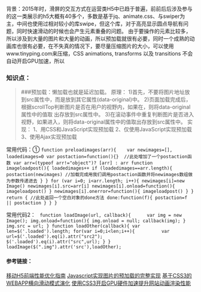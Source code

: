 背景：2015年时，滑屏的交互方式在运营类H5中已趋于普遍，前前后后涉及参与的这一类展示的h5大概有40多个，多数是基于jq、animate.css、与swiper为主，中间也使用过相对较小的库swipe，但这个库，对于高亮显示圆点导航有问题，同时快速滑动的时候也会产生元素重叠的问题。
由于要操作的元素比较多，所以涉及到大量的图片和大量的动画，所以预加载就很有必要，同时一个成熟的动画库也很有必要，在不失真的情况下，要尽量压缩图片的大小，可以使用www.tinyping.com来压缩，CSS animations, transforms 以及 transitions 不会自动开启GPU加速，所以

### 知识点：
> ###预加载：懒加载也就是延迟加载。
> 原理：
         1)首先，不要将图片地址放到src属性中，而是放到其它属性(data-original)中。
         2)页面加载完成后，根据scrollTop判断图片是否在用户的视野内，如果在，则将data-original属性中的值取  出存放到src属性中。
        3)在滚动事件中重复判断图片是否进入视野，如果进入，则将data-original属性中的值取出存放到src属性中。
实现：
      1、用CSS和JavaScript实现预加载
      2、仅使用JavaScript实现预加载
      3、使用Ajax实现预加载


常用代码：①
`function preloadimages(arr){   
        var newimages=[], loadedimages=0
      var postaction=function(){}  //此处增加了一个postaction函数
    var arr=(typeof arr!="object")? [arr] : arr
    function imageloadpost(){
        loadedimages++
        if (loadedimages==arr.length){
            postaction(newimages) //加载完成用我们调用postaction函数并将newimages数组做为参数传递进去
        }
    }
    for (var i=0; i<arr.length; i++){
        newimages[i]=new Image()
        newimages[i].src=arr[i]
        newimages[i].onload=function(){
            imageloadpost()
        }
        newimages[i].onerror=function(){
            imageloadpost()
        }
    }
    return { //此处返回一个空白对象的done方法
        done:function(f){
            postaction=f || postaction
        }
    }
}`

常用代码2：
  `
				function loadImage(url, callback){     
	    var img = new Image();
	    img.onload=function(){
	        img.onload = null;
	        callback(img);
	    }
	    img.src = url;
	}
	function loadOther(callback){
		var len=$('.loaded').length;
		for(var i=0;i<len;i++){		 	
			var url=$('.loaded').eq(i).attr("src2");
	 		$('.loaded').eq(i).attr("src",url);
		}
	}
	loadImage($(".img").attr('src'),loadOther);`



#### 参考链接：
[移动H5前端性能优化指南](http://www.cnblogs.com/langzi1989/p/5965819.html)
[Javascript实现图片的预加载的完整实现](http://www.cnblogs.com/mz121star/archive/2012/11/01/javascript_preloadimages.html)
[基于CSS3的WEBAPP横向滑动模式演化](http://ued.ctrip.com/blog/webapp-horizontal-sliding-mode-based-on-css3-evolution.html)
[使用CSS3开启GPU硬件加速提升网站动画渲染性能](http://blog.csdn.net/hsany330/article/details/50925260)